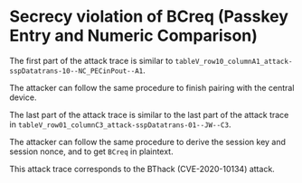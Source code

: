 # Secrecy violation of BCreq (Passkey Entry and Numeric Comparison)

The first part of the attack trace is similar to `tableV_row10_columnA1_attack-sspDatatrans-10--NC_PECinPout--A1`.

The attacker can follow the same procedure to finish pairing with the central device.

The last part of the attack trace is similar to the last part of the attack trace in `tableV_row01_columnC3_attack-sspDatatrans-01--JW--C3`.

The attacker can follow the same procedure to derive the session key and session nonce, and to get `BCreq` in plaintext.

This attack trace corresponds to the BThack (CVE-2020-10134) attack.